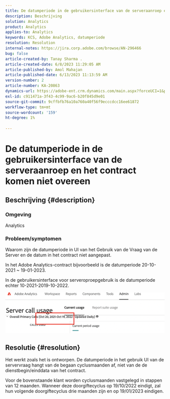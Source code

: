```yaml
---
title: De datumperiode in de gebruikersinterface van de serveraanroep en het contract komen niet overeen
description: Beschrijving
solution: Analytics
product: Analytics
applies-to: Analytics
keywords: KCS, Adobe Analytics, datumperiode
resolution: Resolution
internal-notes: https://jira.corp.adobe.com/browse/AN-296466
bug: false
article-created-by: Tanay Sharma .
article-created-date: 6/8/2023 11:29:05 AM
article-published-by: Amol Mahajan
article-published-date: 6/13/2023 11:13:59 AM
version-number: 2
article-number: KA-20863
dynamics-url: https://adobe-ent.crm.dynamics.com/main.aspx?forceUCI=1&pagetype=entityrecord&etn=knowledgearticle&id=718f0faa-ef05-ee11-8f6e-6045bd006b3d
exl-id: c911471a-3f43-4c99-9ac6-b20f845d9e01
source-git-commit: 9cffbfb76a10a760a40f56f9ecccdcc16ee61872
workflow-type: tm+mt
source-wordcount: '159'
ht-degree: 1%

---
```


# De datumperiode in de gebruikersinterface van de serveraanroep en het contract komen niet overeen

## Beschrijving {#description}


### <b>Omgeving</b>

Analytics

### <b>Probleem/symptomen</b>

Waarom zijn de datumperiode in UI van het Gebruik van de Vraag van de Server en de datum in het contract niet aangepast.

In het Adobe Analytics-contract bijvoorbeeld is de datumperiode 20-10-2021 ~ 19-01-2023.


In de gebruikersinterface voor serveroproepgebruik is de datumperiode echter 10-2021-2019-10-2022.


<b>![](assets/___728f0faa-ef05-ee11-8f6e-6045bd006b3d___.png)</b>

## Resolutie {#resolution}


Het werkt zoals het is ontworpen. De datumperiode in het gebruik UI van de servervraag hangt van de begaan cyclusmaanden af, niet van de de dienstbegin/einddata van het contract.

Voor de bovenstaande klant worden cyclusmaanden vastgelegd in stappen van 12 maanden. Wanneer deze doorgiftecyclus op 19/10/2022 eindigt, zal hun volgende doorgiftecyclus drie maanden zijn en op 19/01/2023 eindigen.
